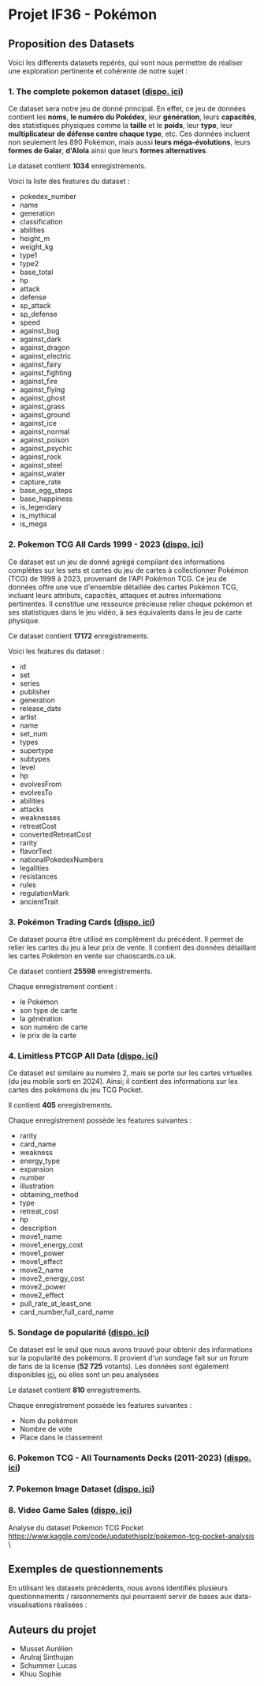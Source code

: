 # Projet IF36 - Pokémon

## Proposition des Datasets
Voici les differents datasets repérés, qui vont nous permettre de réaliser une exploration pertinente et cohérente de notre sujet :

### 1. The complete pokemon dataset ([dispo. ici](https://www.kaggle.com/datasets/mihirbindal/the-complete-pokemon-dataset))
Ce dataset sera notre jeu de donné principal. En effet, ce jeu de données contient les **noms**, **le numéro du Pokédex**, leur 
**génération**, leurs **capacités**, des statistiques physiques comme la **taille** et le **poids**, leur **type**, leur **multiplicateur de défense contre chaque type**, etc. Ces données incluent non seulement les 890 Pokémon, mais aussi **leurs méga-évolutions**, leurs **formes de Galar**, **d'Alola** ainsi que leurs **formes alternatives**.

Le dataset contient **1034** enregistrements.

Voici la liste des features du dataset :
- pokedex_number
- name
- generation
- classification
- abilities
- height_m
- weight_kg
- type1
- type2
- base_total
- hp
- attack
- defense
- sp_attack
- sp_defense
- speed
- against_bug
- against_dark
- against_dragon
- against_electric
- against_fairy
- against_fighting
- against_fire
- against_flying
- against_ghost
- against_grass
- against_ground
- against_ice
- against_normal
- against_poison
- against_psychic
- against_rock
- against_steel
- against_water
- capture_rate
- base_egg_steps
- base_happiness
- is_legendary
- is_mythical
- is_mega

### 2. Pokemon TCG All Cards 1999 - 2023 ([dispo. ici](https://www.kaggle.com/datasets/adampq/pokemon-tcg-all-cards-1999-2023?select=pokemon-tcg-data-master+1999-2023.csv))
Ce dataset est un jeu de donné agrégé compilant des informations complètes sur les sets et cartes du jeu de cartes à collectionner Pokémon (TCG) de 1999 à 2023, provenant de l'API Pokémon TCG. Ce jeu de données offre une vue d'ensemble détaillée des cartes Pokémon TCG, incluant leurs attributs, capacités, attaques et autres informations pertinentes. Il constitue une ressource précieuse relier chaque pokémon et ses statistiques dans le jeu vidéo, à ses équivalents dans le jeu de carte physique.

Ce dataset contient **17172** enregistrements.

Voici les features du dataset :
- id
- set
- series
- publisher
- generation
- release_date
- artist
- name
- set_num
- types
- supertype
- subtypes
- level
- hp
- evolvesFrom
- evolvesTo
- abilities
- attacks
- weaknesses
- retreatCost
- convertedRetreatCost
- rarity
- flavorText
- nationalPokedexNumbers
- legalities
- resistances
- rules
- regulationMark
- ancientTrait

### 3. Pokémon Trading Cards ([dispo. ici](https://www.kaggle.com/datasets/jacklacey/pokemon-trading-cards))
Ce dataset pourra être utilisé en complément du précédent. Il permet de relier les cartes du jeu à leur prix de vente. Il contient des données détaillant les cartes Pokémon en vente sur chaoscards.co.uk. 

Ce dataset contient **25598** enregistrements.

Chaque enregistrement contient :
- le Pokémon
- son type de carte
- la génération
- son numéro de carte
- le prix de la carte

### 4. Limitless PTCGP All Data ([dispo. ici](https://www.kaggle.com/datasets/updatethisplz/limitless-ptcgp-all-data))
Ce dataset est similaire au numéro 2, mais se porte sur les cartes virtuelles (du jeu mobile sorti en 2024). Ainsi; il contient des informations sur les cartes des pokémons du jeu TCG Pocket.

Il contient **405** enregistrements.

Chaque enregistrement possède les features suivantes :
- rarity
- card_name
- weakness
- energy_type
- expansion
- number
- illustration
- obtaining_method
- type
- retreat_cost
- hp
- description
- move1_name
- move1_energy_cost
- move1_power
- move1_effect
- move2_name
- move2_energy_cost
- move2_power
- move2_effect
- pull_rate_at_least_one
- card_number,full_card_name

### 5. Sondage de popularité ([dispo. ici](https://pastebin.com/LvhaTx7w))
Ce dataset est le seul que nous avons trouvé pour obtenir des informations sur la popularité des pokémons. Il provient d'un sondage fait sur un forum de fans de la license (**52 725** votants).
Les données sont également disponibles [ici](https://docs.google.com/spreadsheets/d/1c16Wh4AawHGbTi3Eq1DGZQdM4FMUlJO1YwXJZ_ylRvg/edit?gid=557303698#gid=557303698), où elles sont un peu analysées

Le dataset contient **810** enregistrements.

Chaque enregistrement possède les features suivantes :
- Nom du pokémon
- Nombre de vote
- Place dans le classement


### 6. Pokemon TCG - All Tournaments Decks (2011-2023) ([dispo. ici](https://www.kaggle.com/datasets/enriccogemha/pokemon-tcg-all-tournaments-decks-2011-2023))


### 7. Pokemon Image Dataset ([dispo. ici](https://www.kaggle.com/datasets/vishalsubbiah/pokemon-images-and-types))

### 8. Video Game Sales ([dispo. ici](https://www.kaggle.com/datasets/gregorut/videogamesales))


Analyse du dataset Pokemon TCG Pocket \
https://www.kaggle.com/code/updatethisplz/pokemon-tcg-pocket-analysis \

## Exemples de questionnements
En utilisant les datasets précédents, nous avons identifiés plusieurs questionnements / raisonnements qui pourraient servir de bases aux data-visualisations réalisées :

## Auteurs du projet
- Musset Aurélien
- Arulraj Sinthujan
- Schummer Lucas
- Khuu Sophie
